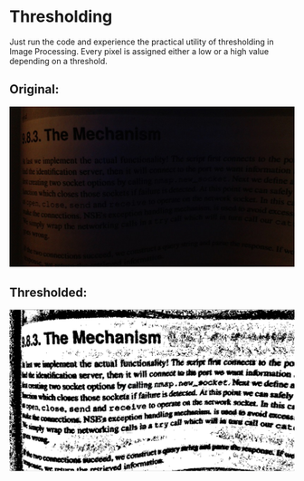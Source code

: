 # Thresholding

Just run the code and experience the practical utility of thresholding in Image Processing.
Every pixel is assigned either a low or a high value depending on a threshold.

## Original:


![](https://github.com/junior08/Image-Processing/blob/master/Thresholding/bookpage.jpg)



## Thresholded:


![](https://github.com/junior08/Image-Processing/blob/master/Thresholding/Capture.PNG)
